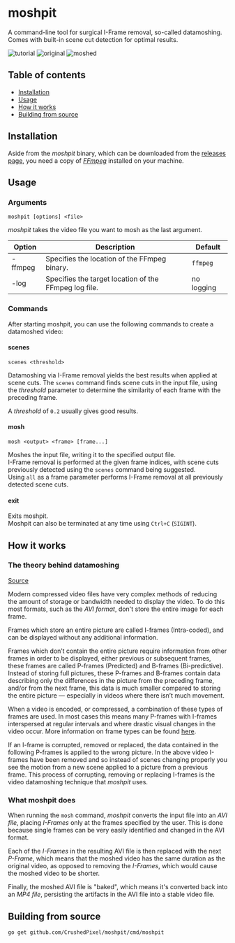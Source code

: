 # moshpit

A command-line tool for surgical I-Frame removal, so-called datamoshing.  
Comes with built-in scene cut detection for optimal results.

![tutorial](https://i.imgur.com/XGrR2Kv.gif)
![original](https://i.imgur.com/nWUzNkC.gif)
![moshed](https://i.imgur.com/qx776K6.gif)

## Table of contents
- [Installation](#installation)
- [Usage](#usage)
- [How it works](#how-it-works)
- [Building from source](#building-from-source)

## Installation
Aside from the *moshpit* binary, which can be downloaded from the [releases page](https://github.com/CrushedPixel/moshpit/releases),
you need a copy of [*FFmpeg*](https://www.ffmpeg.org/) installed on your machine.  

## Usage
### Arguments
```
moshpit [options] <file>
```
*moshpit* takes the video file you want to mosh as the last argument.

| Option  | Description                                           | Default    |
|---------|-------------------------------------------------------|------------|
| -ffmpeg | Specifies the location of the FFmpeg binary.          | `ffmpeg`   |
| -log    | Specifies the target location of the FFmpeg log file. | no logging |


### Commands
After starting moshpit, you can use the following commands to create a datamoshed video:

#### scenes
```scenes <threshold>```

Datamoshing via I-Frame removal yields the best results when applied at scene cuts.
The `scenes` command finds scene cuts in the input file, using the *threshold* parameter
to determine the similarity of each frame with the preceding frame.

A *threshold* of `0.2` usually gives good results.

#### mosh
```mosh <output> <frame> [frame...]```

Moshes the input file, writing it to the specified output file.  
I-Frame removal is performed at the given frame indices, 
with scene cuts previously detected using the `scenes` command being suggested.  
Using `all` as a frame parameter performs I-Frame removal at all previously detected scene cuts.

#### exit
Exits moshpit.  
Moshpit can also be terminated at any time using `Ctrl+C` (`SIGINT`).

## How it works
### The theory behind datamoshing
[Source](http://datamoshing.com/2016/06/26/how-to-datamosh-videos/)

Modern compressed video files have very complex methods of reducing the amount of storage or bandwidth needed to display the video. To do this most formats, such as the *AVI format*, don't store the entire image for each frame.

Frames which store an entire picture are called I-frames (Intra-coded), and can be displayed without any additional information.

Frames which don’t contain the entire picture require information from other frames in order to be displayed, either previous or subsequent frames, these frames are called P-frames (Predicted) and B-frames (Bi-predictive). Instead of storing full pictures, these P-frames and B-frames contain data describing only the differences in the picture from the preceding frame, and/or from the next frame, this data is much smaller compared to storing the entire picture — especially in videos where there isn’t much movement.

When a video is encoded, or compressed, a combination of these types of frames are used. In most cases this means many P-frames with I-frames interspersed at regular intervals and where drastic visual changes in the video occur. More information on frame types can be found [here](https://en.wikipedia.org/wiki/Video_compression_picture_types).

If an I-frame is corrupted, removed or replaced, the data contained in the following P-frames is applied to the wrong picture. In the above video I-frames have been removed and so instead of scenes changing properly you see the motion from a new scene applied to a picture from a previous frame. This process of corrupting, removing or replacing I-frames is the video datamoshing technique that *moshpit* uses.

### What moshpit does
When running the `mosh` command, *moshpit* converts the input file into an *AVI file*,
placing *I-Frames* only at the frames specified by the user.
This is done because single frames can be very easily identified and changed in the AVI format.

Each of the *I-Frames* in the resulting AVI file is then replaced with the next *P-Frame*, which means that the moshed video has the same duration as the original video, as opposed to removing the *I-Frames*, which would cause the moshed video to be shorter.

Finally, the moshed AVI file is "baked", which means it's converted back into an *MP4 file*,
persisting the artifacts in the AVI file into a stable video file.

## Building from source

```shell
go get github.com/CrushedPixel/moshpit/cmd/moshpit
```
